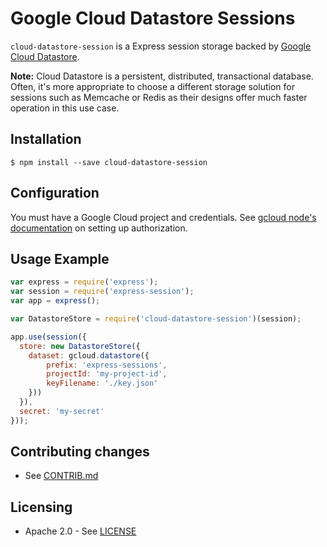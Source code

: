# Google Cloud Datastore Sessions

``cloud-datastore-session`` is a Express session storage backed by [Google Cloud Datastore](https://cloud.google.com/datastore/docs).

**Note:** Cloud Datastore is a persistent, distributed, transactional database. Often, it's more appropriate to choose a different storage solution for sessions such as Memcache or Redis as their designs offer much faster operation in this use case.

## Installation

    $ npm install --save cloud-datastore-session

## Configuration

You must have a Google Cloud project and credentials. See [gcloud node's documentation](https://github.com/GoogleCloudPlatform/gcloud-node#authorization) on setting up authorization.

## Usage Example

```javascript
var express = require('express');
var session = require('express-session');
var app = express();

var DatastoreStore = require('cloud-datastore-session')(session);

app.use(session({
  store: new DatastoreStore({
    dataset: gcloud.datastore({
        prefix: 'express-sessions',
        projectId: 'my-project-id',
        keyFilename: './key.json'
    }))
  }),
  secret: 'my-secret'
}));
```

## Contributing changes

* See [CONTRIB.md](CONTRIB.md)


## Licensing

* Apache 2.0 - See [LICENSE](LICENSE)
